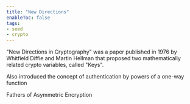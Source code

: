 ```yaml
---
title: "New Directions"
enableToc: false
tags:
- seed
- crypto
---
```


"New Directions in Cryptography" was a paper published in 1976 by Whitfield Diffie and Martin Hellman that proposed two mathematically related crypto variables, called "Keys". 

Also introduced the concept of authentication by powers of a one-way function

Fathers of Asymmetric Encryption